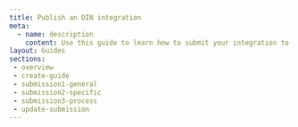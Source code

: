 ```yaml
---
title: Publish an OIN integration
meta:
  - name: description
    content: Use this guide to learn how to submit your integration to Okta for publication in the Okta Integration Network.
layout: Guides
sections:
 - overview
 - create-guide
 - submission1-general
 - submission2-specific
 - submission3-process
 - update-submission
---
```

